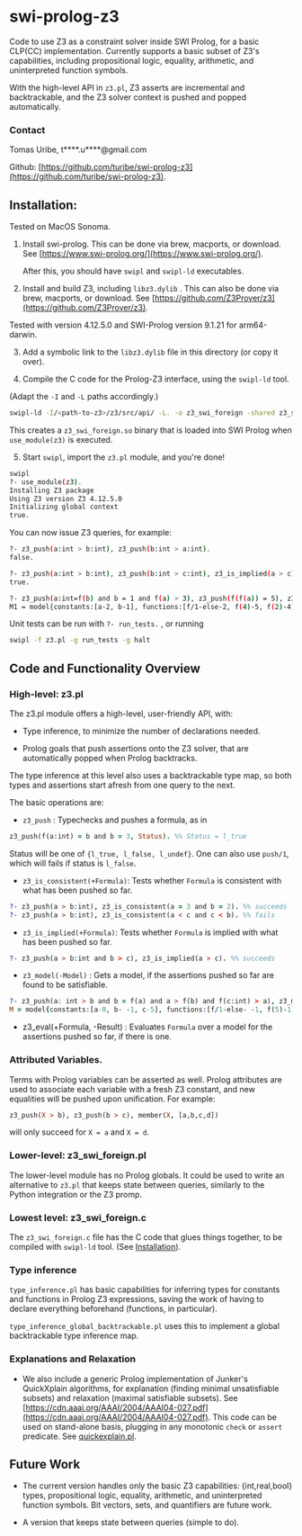 # swi-prolog-z3

Code to use Z3 as a constraint solver inside SWI Prolog, for a basic CLP(CC) implementation.
Currently supports a basic subset of Z3's capabilities,
including propositional logic, equality, arithmetic, and uninterpreted function symbols.

With the high-level API in `z3.pl`,
Z3 asserts are incremental and backtrackable, and the Z3 solver context is pushed and popped automatically.


### Contact

Tomas Uribe, t****.u****@gmail.com

Github: [https://github.com/turibe/swi-prolog-z3](https://github.com/turibe/swi-prolog-z3).


## Installation:

Tested on MacOS Sonoma.

1. Install swi-prolog. This can be done via brew, macports, or download. See [https://www.swi-prolog.org/](https://www.swi-prolog.org/).

   After this, you should have `swipl` and `swipl-ld` executables.

2. Install and build Z3, including `libz3.dylib` . This can also be done via brew, macports, or download.
See [https://github.com/Z3Prover/z3](https://github.com/Z3Prover/z3).

Tested with version 4.12.5.0 and SWI-Prolog version 9.1.21 for arm64-darwin.

3. Add a symbolic link to the `libz3.dylib` file in this directory (or copy it over).

3. Compile the C code for the Prolog-Z3 interface, using the `swipl-ld` tool.

(Adapt the `-I` and `-L` paths accordingly.)

```bash
swipl-ld -I/<path-to-z3>/z3/src/api/ -L. -o z3_swi_foreign -shared z3_swi_foreign.c -lz3
```

This creates a `z3_swi_foreign.so` binary that is loaded into SWI Prolog when `use_module(z3)` is executed.


5. Start `swipl`, import the `z3.pl` module, and you're done!

```bash
swipl
?- use_module(z3).
Installing Z3 package
Using Z3 version Z3 4.12.5.0
Initializing global context
true.
```

You can now issue Z3 queries, for example:

```bash
?- z3_push(a:int > b:int), z3_push(b:int > a:int).
false.

?- z3_push(a:int > b:int), z3_push(b:int > c:int), z3_is_implied(a > c).
true.

?- z3_push(a:int=f(b) and b = 1 and f(a) > 3), z3_push(f(f(a)) = 5), z3_model(M).
M1 = model{constants:[a-2, b-1], functions:[f/1-else-2, f(4)-5, f(2)-4]}.
```

Unit tests can be run with `?- run_tests.` , or running

```bash
swipl -f z3.pl -g run_tests -g halt
```

## Code and Functionality Overview

### High-level: z3.pl

The z3.pl module offers a high-level, user-friendly API, with:
    
- Type inference, to minimize the number of declarations needed.

- Prolog goals that push assertions onto the Z3 solver, that are automatically popped when Prolog backtracks.

The type inference at this level also uses a backtrackable type map, so
both types and assertions start afresh from one query to the next. 

The basic operations are:

- `z3_push` : Typechecks and pushes a formula, as in

```prolog
z3_push(f(a:int) = b and b = 3, Status). %% Status = l_true
```

Status will be one of `{l_true, l_false, l_undef}`. One can also use `push/1`, which will fails if status is `l_false`.

- `z3_is_consistent(+Formula)`: Tests whether `Formula` is consistent with what has been pushed so far.

```prolog
?- z3_push(a > b:int), z3_is_consistent(a = 3 and b = 2). %% succeeds
?- z3_push(a > b:int), z3_is_consistent(a < c and c < b). %% fails
```

- `z3_is_implied(+Formula)`: Tests whether `Formula` is implied with what has been pushed so far.

```prolog
?- z3_push(a > b:int and b > c), z3_is_implied(a > c). %% succeeds
```

- `z3_model(-Model)` : Gets a model, if the assertions pushed so far are found to be satisfiable.

```prolog
?- z3_push(a: int > b and b = f(a) and a > f(b) and f(c:int) > a), z3_model(M).
M = model{constants:[a-0, b- -1, c-5], functions:[f/1-else- -1, f(5)-1]}.
```

- z3_eval(+Formula, -Result) : Evaluates `Formula` over a model for the assertions pushed so far, if there is one.

### Attributed Variables.

Terms with Prolog variables can be asserted as well. Prolog attributes are used to associate each variable with a fresh Z3 constant,
and new equalities will be pushed upon unification. For example:

```prolog
z3_push(X > b), z3_push(b > c), member(X, [a,b,c,d])
```
will only succeed for `X = a` and `X = d`.


### Lower-level: z3_swi_foreign.pl

The lower-level module has no Prolog globals.
It could be used to write an alternative to `z3.pl` that keeps state between queries,
similarly to the Python integration or the Z3 promp.

### Lowest level: z3_swi_foreign.c

The `z3_swi_foreign.c` file has the C code that glues things together, to be compiled with `swipl-ld` tool.
(See [Installation](#Installation)).

### Type inference

`type_inference.pl` has basic capabilities for inferring types for constants and functions in Prolog Z3 expressions, saving the work of having to declare everything beforehand (functions, in particular).

`type_inference_global_backtrackable.pl` uses this to implement a global backtrackable type inference map.


### Explanations and Relaxation

- We also include a generic Prolog implementation of Junker's QuickXplain algorithms,
for explanation (finding minimal unsatisfiable subsets) and relaxation (maximal satisfiable subsets).
See [https://cdn.aaai.org/AAAI/2004/AAAI04-027.pdf](https://cdn.aaai.org/AAAI/2004/AAAI04-027.pdf).
This code can be used on stand-alone basis, plugging in any monotonic `check` or `assert` predicate.
See [quickexplain.pl](https://github.com/turibe/swi-prolog-z3/blob/main/quickexplain.pl).

## Future Work

- The current version handles only the basic Z3 capabilities: {int,real,bool} types, propositional logic, equality, arithmetic, and uninterpreted function symbols.
Bit vectors, sets, and quantifiers are future work.

- A version that keeps state between queries (simple to do).

